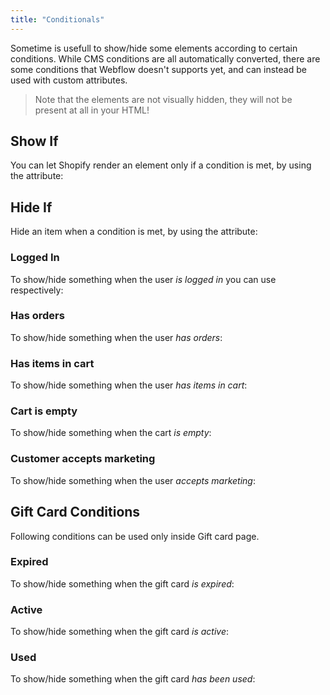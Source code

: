 ```yaml
---
title: "Conditionals"
---
```


Sometime is usefull to show/hide some elements according to certain conditions. While CMS conditions are all automatically converted, there are some conditions that Webflow doesn't supports yet, and can instead be used with custom attributes.

> Note that the elements are not visually hidden, they will not be present at all in your HTML!


## Show If
You can let Shopify render an element only if a condition is met, by using the attribute:

<custom-attribute dynamic name="show-if" value="condition"></custom-attribute>

## Hide If
Hide an item when a condition is met, by using the attribute:

<custom-attribute dynamic name="hide-if" value="condition"></custom-attribute>

### Logged In

To show/hide something when the user *is logged in* you can use respectively:

<custom-attribute name="show-if" value="logged-in"></custom-attribute>

<custom-attribute name="hide-if" value="logged-in"></custom-attribute>

### Has orders

To show/hide something when the user *has orders*:

<custom-attribute name="show-if" value="has-orders"></custom-attribute>

<custom-attribute name="hide-if" value="has-orders"></custom-attribute>

### Has items in cart

To show/hide something when the user *has items in cart*:

<custom-attribute name="show-if" value="has-items-in-cart"></custom-attribute>

<custom-attribute name="hide-if" value="has-items-in-cart"></custom-attribute>

### Cart is empty

To show/hide something when the cart *is empty*:

<custom-attribute name="show-if" value="cart-empty"></custom-attribute>

<custom-attribute name="hide-if" value="cart-empty"></custom-attribute>


### Customer accepts marketing

To show/hide something when the user *accepts marketing*:

<custom-attribute name="show-if" value="accepts-marketing"></custom-attribute>

<custom-attribute name="hide-if" value="accepts-marketing"></custom-attribute>

## Gift Card Conditions

Following conditions can be used only inside Gift card page.

### Expired

To show/hide something when the gift card *is expired*:

<custom-attribute name="show-if" value="gift-card-expired"></custom-attribute>

<custom-attribute name="hide-if" value="gift-card-expired"></custom-attribute>

### Active

To show/hide something when the gift card *is active*:

<custom-attribute name="show-if" value="gift-card-active"></custom-attribute>

<custom-attribute name="hide-if" value="gift-card-active"></custom-attribute>

### Used

To show/hide something when the gift card *has been used*:

<custom-attribute name="show-if" value="gift-card-used"></custom-attribute>

<custom-attribute name="hide-if" value="gift-card-used"></custom-attribute>